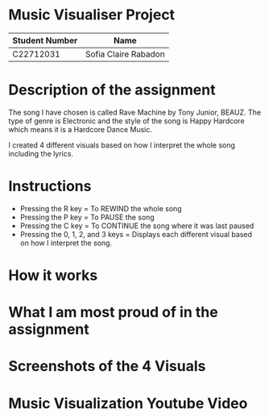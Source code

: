 # Music Visualiser Project

| Student Number | Name                 |
| -------------- | -------------------- |
| C22712031 | Sofia Claire Rabadon |

# Description of the assignment
The song I have chosen is called Rave Machine by Tony Junior, BEAUZ. The type of genre is Electronic and the style of the song is Happy Hardcore which means it is a Hardcore Dance Music. 

I created 4 different visuals based on how I interpret the whole song including the lyrics. 

# Instructions
- Pressing the R key = To REWIND the whole song
- Pressing the P key = To PAUSE the song 
- Pressing the C key = To CONTINUE the song where it was last paused
- Pressing the 0, 1, 2, and 3 keys = Displays each different visual based on how I interpret the song.

# How it works

# What I am most proud of in the assignment

# Screenshots of the 4 Visuals

# Music Visualization Youtube Video


